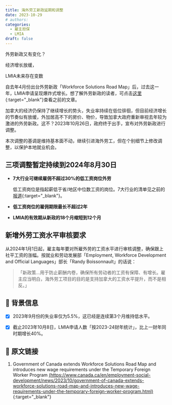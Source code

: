 ```yaml
---
title: 海外劳工新政延期和调整
date: 2023-10-29
# authors:
categories:
  - 雇主担保
  - LMIA
draft: false
---
```


<style>
	.coverpic-container.date20231029{
	background-image: url("/blog/img/6.jpg");
	}
</style>

<div class="coverWrapper">
<div class="coverpic-container date20231029" >
	<p class="title">外劳新政又有变化？</p>
	<p>经济增长放缓，</p>
	<p>LMIA未来存在变数</p>
</div>
</div>

自去年4月份出台外劳新政「Workforce Solutions Road Map」后，过去这一年，LMIA申请呈现爆炸式增长。想了解外劳新政的读者，可点击[这里](2022-4-3-tfwroadmap.md){:target="_blank"}查看之前的文章。

加拿大的经济仍保持了继续增长的势头，失业率持续在低位徘徊，但目前经济增长的节奏似有放缓，外加居高不下的房价、物价，导致加拿大政府重新审视去年较为激进的外劳新政。这不？2023年10月26日，政府终于出手，宣布对外劳新政进行调整。

<!-- more -->

本次调整的基调是维持基本面不动，继续引进海外劳工，但在个别细节上修改调整，以保护本地就业机会。

## 三项调整暂定持续到2024年8月30日

- **7大行业可继续雇佣不超过30%的低工资岗位外劳**
	
	低工资岗位是指起薪低于省/地区中位数工资的岗位。7大行业的清单见之前的[报道](2022-4-3-tfwroadmap.md){:target="_blank"}。

- **低工资岗位的雇佣期限最长不超过2年**

- **LMIA的有效期从新政的18个月缩短到12个月**


## 新增外劳工资水平审核要求

从2024年1月1日起，雇主每年要对所雇外劳的工资水平进行审核调整，确保跟上社平工资的涨幅。按就业和劳动发展部「Employment, Workforce Development and Official Languages」部长「Randy Boissonnault」的话说：

> 「新政策...用于防止薪酬内卷，确保所有劳动者的工资有保障、有增长。雇主应当明白，海外劳工项目的目的是支持加拿大的工资水平提升，而不是相反。」


## 📝 背景信息

- [x] 2023年9月份的失业率仅为5.5%，这已经是连续第3个月维持低水平。

- [x] 截止2023年10月8日，LMIA申请人数「按2023-24财年统计」，比上一财年同时期增长40%。

## 🔗 原文链接

1. Government of Canada extends Workforce Solutions Road Map and introduces new wage requirements under the Temporary Foreign Worker Program [(<ins>https://www.canada.ca/en/employment-social-development/news/2023/10/government-of-canada-extends-workforce-solutions-road-map-and-introduces-new-wage-requirements-under-the-temporary-foreign-worker-program.html</ins>)](https://www.canada.ca/en/employment-social-development/news/2023/10/government-of-canada-extends-workforce-solutions-road-map-and-introduces-new-wage-requirements-under-the-temporary-foreign-worker-program.html){:target="_blank"}




